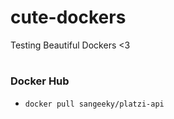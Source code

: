 # cute-dockers

Testing Beautiful Dockers &lt;3

#

### Docker Hub

- `docker pull sangeeky/platzi-api`
